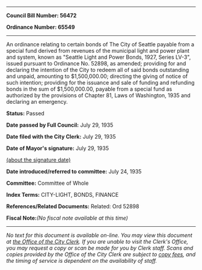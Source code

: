 

********

**Council Bill Number: 56472**
   
**Ordinance Number: 65549**
********

 An ordinance relating to certain bonds of The City of Seattle payable from a special fund derived from revenues of the municipal light and power plant and system, known as "Seattle Light and Power Bonds, 1927, Series LV-3", issued pursuant to Ordinance No. 52898, as amended; providing for and declaring the intention of the City to redeem all of said bonds outstanding and unpaid, amounting to $1,500,000.00; directing the giving of notice of such intention; providing for the issuance and sale of funding and refunding bonds in the sum of $1,500,000.00, payable from a special fund as authorized by the provisions of Chapter 81, Laws of Washington, 1935 and declaring an emergency.

**Status:** Passed
   
**Date passed by Full Council:** July 29, 1935
   
**Date filed with the City Clerk:** July 29, 1935
   
**Date of Mayor's signature:** July 29, 1935
   
[(about the signature date)](/~public/approvaldate.htm)
   
   
   
**Date introduced/referred to committee:** July 24, 1935
   
**Committee:** Committee of Whole
   
   
**Index Terms:** CITY-LIGHT, BONDS, FINANCE

**References/Related Documents:** Related: Ord 52898

**Fiscal Note:**_(No fiscal note available at this time)_
********

_No text for this document is available on-line. You may view this document at [the Office of the City Clerk](http://www.seattle.gov/leg/clerk/contactUs.htm). If you are unable to visit the Clerk's Office, you may request a copy or scan be made for you by Clerk staff. Scans and copies provided by the Office of the City Clerk are subject to [copy fees](http://clerk.seattle.gov/~public/clerkfees.htm), and the timing of service is dependent on the availability of staff._

